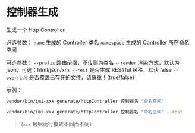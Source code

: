 # 控制器生成

生成一个 Http Controller

必选参数：
`name` 生成的 Controller 类名
`namespace` 生成的 Controller 所在命名空间

可选参数：
`--prefix` 路由前缀，不传则为类名
`--render` 渲染方式，默认为json，可选：html/json/xml
`--rest` 是否生成 RESTful 风格，默认 false
`--override` 是否覆盖已存在的文件，请慎重！(true/false)

示例：
```bash
vendor/bin/imi-xxx generate/httpController 控制器名 "命名空间"

vendor/bin/imi-xxx generate/httpController 控制器名 "命名空间" --rest
```

> (`xxx` 根据运行模式不同而不同)
